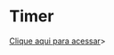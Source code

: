 # Timer
<a href="https://felipesds23.github.io/Timer/" target="_blank">Clique aqui para acessar</a>>